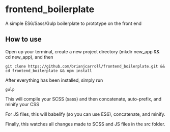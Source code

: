 # frontend_boilerplate
A simple ES6/Sass/Gulp boilerplate to prototype on the front end

## How to use
Open up your terminal, create a new project directory (mkdir new_app && cd new_app), and then

    git clone https://github.com/brianjcarroll/frontend_boilerplate.git && cd frontend_boilerplate && npm install
    
After everything has been installed, simply run

    gulp
    
This will compile your SCSS (sass) and then concatenate, auto-prefix, and minify your CSS

For JS files, this will babelify (so you can use ES6), concatenate, and minify.

Finally, this watches all changes made to SCSS and JS files in the src folder.
